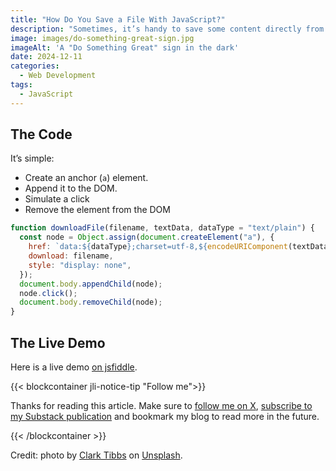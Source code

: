 ```yaml
---
title: "How Do You Save a File With JavaScript?"
description: "Sometimes, it’s handy to save some content directly from JavaScript to a physical file. Here is the code!"
image: images/do-something-great-sign.jpg
imageAlt: 'A "Do Something Great" sign in the dark'
date: 2024-12-11
categories:
  - Web Development
tags:
  - JavaScript
---
```


## The Code

It’s simple:

- Create an anchor (`a`) element.
- Append it to the DOM.
- Simulate a click
- Remove the element from the DOM

```javascript
function downloadFile(filename, textData, dataType = "text/plain") {
  const node = Object.assign(document.createElement("a"), {
    href: `data:${dataType};charset=utf-8,${encodeURIComponent(textData)}`,
    download: filename,
    style: "display: none",
  });
  document.body.appendChild(node);
  node.click();
  document.body.removeChild(node);
}
```

## The Live Demo

Here is a live demo [on jsfiddle](https://jsfiddle.net/puzzlout/ehyqajLr/3/).

{{< blockcontainer jli-notice-tip "Follow me">}}

Thanks for reading this article. Make sure to [follow me on X](https://x.com/LitzlerJeremie), [subscribe to my Substack publication](https://iamjeremie.substack.com/) and bookmark my blog to read more in the future.

{{< /blockcontainer >}}

<!-- more -->

Credit: photo by [Clark Tibbs](https://unsplash.com/@clarktibbs?utm_content=creditCopyText&utm_medium=referral&utm_source=unsplash) on [Unsplash](https://unsplash.com/photos/do-something-great-neon-sign-oqStl2L5oxI?utm_content=creditCopyText&utm_medium=referral&utm_source=unsplash).
